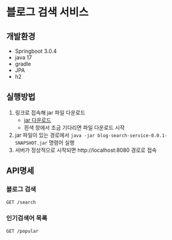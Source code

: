 # 블로그 검색 서비스
## 개발환경
- Springboot 3.0.4
- java 17
- gradle
- JPA
- h2

## 실행방법
1. 링크로 접속해 jar 파일 다운로드  
    - [jar 다운로드](https://drive.google.com/file/d/1h4tjUvBew809hnADNtF94PUxxOJJsG2H/view)
    - 흰색 창에서 조금 기다리면 파일 다운로드 시작
2. jar 파일이 있는 경로에서 `java -jar blog-search-service-0.0.1-SNAPSHOT.jar` 명령어 실행
3. 서버가 정상적으로 시작되면 http://localhost:8080 경로로 접속 

## API명세
### 블로그 검색
`GET /search`
### 인기검색어 목록
`GET /popular`




